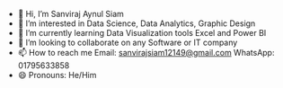 - 👋 Hi, I’m Sanviraj Aynul Siam
- 👀 I’m interested in Data Science, Data Analytics, Graphic Design
- 🌱 I’m currently learning Data Visualization tools Excel and Power BI
- 💞️ I’m looking to collaborate on any Software or IT company
- 📫 How to reach me Email: sanvirajsiam12149@gmail.com     WhatsApp: 01795633858
- 😄 Pronouns: He/Him


<!---
Sanvirajsiam-ai/Sanvirajsiam-ai is a ✨ special ✨ repository because its `README.md` (this file) appears on your GitHub profile.
You can click the Preview link to take a look at your changes.
--->
